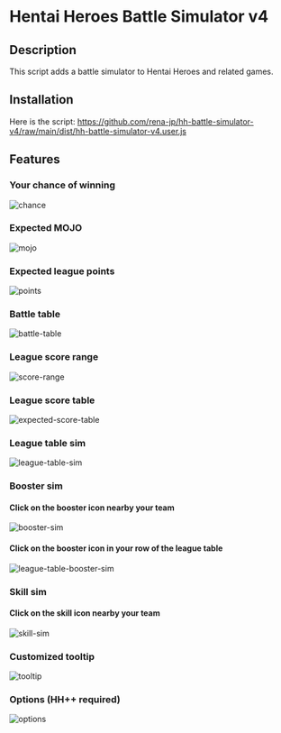 # Hentai Heroes Battle Simulator v4

## Description
This script adds a battle simulator to Hentai Heroes and related games.

## Installation
Here is the script:
https://github.com/rena-jp/hh-battle-simulator-v4/raw/main/dist/hh-battle-simulator-v4.user.js

## Features

### Your chance of winning
![chance](https://github.com/rena-jp/hh-battle-simulator/assets/101486573/b362b069-a47d-4b61-b2d5-cde8a37f18d9)

### Expected MOJO
![mojo](https://github.com/rena-jp/hh-battle-simulator/assets/101486573/954956cc-d7b0-4d78-bd27-35f96f2b4bea)

### Expected league points
![points](https://github.com/rena-jp/hh-battle-simulator/assets/101486573/8e87739f-dc23-44d4-af9e-600d6298ed8f)

### Battle table
![battle-table](https://github.com/rena-jp/hh-battle-simulator/assets/101486573/ef27b4a6-94d6-4c8b-8f3d-090a3373fdca)

### League score range
![score-range](https://github.com/rena-jp/hh-battle-simulator-v4/assets/101486573/f4ae848b-e222-4544-b8f4-3b2da61e9fd6)
### League score table
![expected-score-table](https://github.com/rena-jp/hh-battle-simulator-v4/assets/101486573/88736196-5a40-43ea-948f-498a3307facc)

### League table sim
![league-table-sim](https://github.com/rena-jp/hh-battle-simulator-v4/assets/101486573/daf7b703-da05-4a1a-b831-19ed9eeecee5)

### Booster sim
#### Click on the booster icon nearby your team
![booster-sim](https://github.com/rena-jp/hh-battle-simulator-v4/assets/101486573/2dc36d49-6e6d-42d1-83df-3bf2122b3b03)
#### Click on the booster icon in your row of the league table
![league-table-booster-sim](https://github.com/rena-jp/hh-battle-simulator-v4/assets/101486573/f0bf7901-4b1d-4cc9-a670-bb2fcf8db51e)

### Skill sim
#### Click on the skill icon nearby your team
![skill-sim](https://github.com/rena-jp/hh-battle-simulator-v4/assets/101486573/6558a399-77ac-4a66-aca0-01a13689549b)

### Customized tooltip
![tooltip](https://github.com/rena-jp/hh-battle-simulator-v4/assets/101486573/b69aec6d-e4b7-4736-a603-020de8cca191)

### Options (HH++ required)
![options](https://github.com/rena-jp/hh-battle-simulator-v4/assets/101486573/2e950447-a201-4963-a02a-a017cbd91c78)
